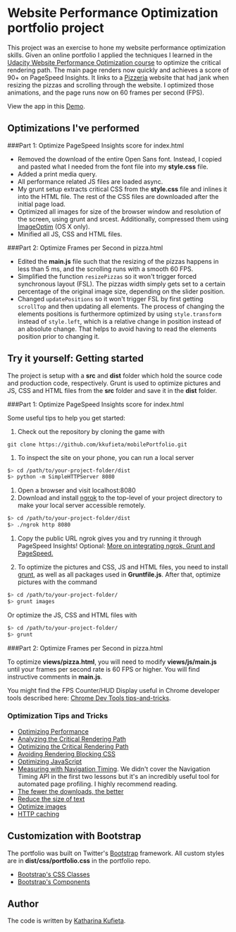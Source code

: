 # Website Performance Optimization portfolio project

This project was an exercise to hone my website performance optimization skills. Given an online portfolio I applied the techniques I learned in the [Udacity Website Performance Optimization course](https://www.udacity.com/course/ud884) to optimize the critical rendering path. The main page renders now quickly and achieves a score of 90+ on PageSpeed Insights. It links to a [Pizzeria](https://katharinaxeniakufieta.github.io/frontend-nanodegree-mobile-portfolio/views/pizza.html) website that had jank when resizing the pizzas and scrolling through the website. I optimized those animations, and the page runs now on 60 frames per second (FPS).

View the app in this [Demo](https://kkufieta.github.io/mobilePortfolio/).

## Optimizations I've performed

###Part 1: Optimize PageSpeed Insights score for index.html
* Removed the download of the entire Open Sans font. Instead, I copied and pasted what I needed from the font file into my **style.css** file.
* Added a print media query.
* All performance related JS files are loaded async.
* My grunt setup extracts critical CSS from the **style.css** file and inlines it into the HTML file. The rest of the CSS files are downloaded after the initial page load.
* Optimized all images for size of the browser window and resolution of the screen, using grunt and srcest. Additionally, compressed them using [ImageOptim](https://imageoptim.com/mac) (OS X only).
* Minified all JS, CSS and HTML files.

###Part 2: Optimize Frames per Second in pizza.html

* Edited the **main.js** file such that the resizing of the pizzas happens in less than 5 ms, and the scrolling runs with a smooth 60 FPS.
* Simplified the function `resizePizzas` so it won't trigger forced synchronous layout (FSL). The pizzas width simply gets set to a certain percentage of the original image size, depending on the slider position.
* Changed `updatePositions` so it won't trigger FSL by first getting `scrollTop` and then updating all elements. The process of changing the elements positions is furthermore optimized by using `style.transform` instead of `style.left`, which is a relative change in position instead of an absolute change. That helps to avoid having to read the elements position prior to changing it.

## Try it yourself: Getting started

The project is setup with a **src** and **dist** folder which hold the source code and production code, respectively. Grunt is used to optimize pictures and JS, CSS and HTML files from the **src** folder and save it in the **dist** folder.

###Part 1: Optimize PageSpeed Insights score for index.html

Some useful tips to help you get started:

1. Check out the repository by cloning the game with

  `git clone https://github.com/kkufieta/mobilePortfolio.git`

1. To inspect the site on your phone, you can run a local server

  ```bash
  $> cd /path/to/your-project-folder/dist
  $> python -m SimpleHTTPServer 8080
  ```

1. Open a browser and visit localhost:8080
1. Download and install [ngrok](https://ngrok.com/) to the top-level of your project directory to make your local server accessible remotely.

  ``` bash
  $> cd /path/to/your-project-folder/dist
  $> ./ngrok http 8080
  ```

1. Copy the public URL ngrok gives you and try running it through PageSpeed Insights! Optional: [More on integrating ngrok, Grunt and PageSpeed.](http://www.jamescryer.com/2014/06/12/grunt-pagespeed-and-ngrok-locally-testing/)

1. To optimize the pictures and CSS, JS and HTML files, you need to install [grunt](http://gruntjs.com/installing-grunt), as well as all packages used in **Gruntfile.js**. After that, optimize pictures with the command
  ``` bash
  $> cd /path/to/your-project-folder/
  $> grunt images
  ```
  Or optimize the JS, CSS and HTML files with 
  ``` bash
  $> cd /path/to/your-project-folder/
  $> grunt
  ```

###Part 2: Optimize Frames per Second in pizza.html

To optimize **views/pizza.html**, you will need to modify **views/js/main.js** until your frames per second rate is 60 FPS or higher. You will find instructive comments in **main.js**. 

You might find the FPS Counter/HUD Display useful in Chrome developer tools described here: [Chrome Dev Tools tips-and-tricks](https://developer.chrome.com/devtools/docs/tips-and-tricks).


### Optimization Tips and Tricks
* [Optimizing Performance](https://developers.google.com/web/fundamentals/performance/ "web performance")
* [Analyzing the Critical Rendering Path](https://developers.google.com/web/fundamentals/performance/critical-rendering-path/analyzing-crp.html "analyzing crp")
* [Optimizing the Critical Rendering Path](https://developers.google.com/web/fundamentals/performance/critical-rendering-path/optimizing-critical-rendering-path.html "optimize the crp!")
* [Avoiding Rendering Blocking CSS](https://developers.google.com/web/fundamentals/performance/critical-rendering-path/render-blocking-css.html "render blocking css")
* [Optimizing JavaScript](https://developers.google.com/web/fundamentals/performance/critical-rendering-path/adding-interactivity-with-javascript.html "javascript")
* [Measuring with Navigation Timing](https://developers.google.com/web/fundamentals/performance/critical-rendering-path/measure-crp.html "nav timing api"). We didn't cover the Navigation Timing API in the first two lessons but it's an incredibly useful tool for automated page profiling. I highly recommend reading.
* <a href="https://developers.google.com/web/fundamentals/performance/optimizing-content-efficiency/eliminate-downloads.html">The fewer the downloads, the better</a>
* <a href="https://developers.google.com/web/fundamentals/performance/optimizing-content-efficiency/optimize-encoding-and-transfer.html">Reduce the size of text</a>
* <a href="https://developers.google.com/web/fundamentals/performance/optimizing-content-efficiency/image-optimization.html">Optimize images</a>
* <a href="https://developers.google.com/web/fundamentals/performance/optimizing-content-efficiency/http-caching.html">HTTP caching</a>

## Customization with Bootstrap
The portfolio was built on Twitter's <a href="http://getbootstrap.com/">Bootstrap</a> framework. All custom styles are in **dist/css/portfolio.css** in the portfolio repo.

* <a href="http://getbootstrap.com/css/">Bootstrap's CSS Classes</a>
* <a href="http://getbootstrap.com/components/">Bootstrap's Components</a>

## Author
The code is written by [Katharina Kufieta](https://www.linkedin.com/in/katharinakufieta).
